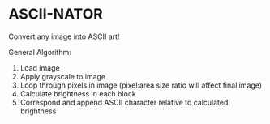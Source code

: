 # ASCII-NATOR
Convert any image into ASCII art!

General Algorithm:
  1) Load image
  2) Apply grayscale to image
  3) Loop through pixels in image (pixel:area size ratio will affect final image)
  4) Calculate brightness in each block
  5) Correspond and append ASCII character relative to calculated brightness
